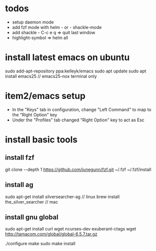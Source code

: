 # todos

- setup daemon mode
- add fzf mode with helm - or - shackle-mode
- add shackle - C-c e q => quit last window
- highlight-symbol => helm all

# install latest emacs on ubuntu

sudo add-apt-repository ppa:kelleyk/emacs
sudo apt update
sudo apt install emacs25  // emacs25-nox terminal only

# item2/emacs setup

- In the "Keys" tab in configuration, change "Left Command" to map to the "Right Option" key
- Under the "Profiles" tab changed "Right Option" key to act as Esc

# install basic tools

## install fzf

git clone --depth 1 https://github.com/junegunn/fzf.git ~/.fzf
~/.fzf/install

## install ag

sudo apt-get install silversearcher-ag  // linux
brew install the_silver_searcher  // mac

## install gnu global

sudo apt-get install curl wget ncurses-dev exuberant-ctags
wget http://tamacom.com/global/global-6.5.7.tar.gz

./configure
make
sudo make install